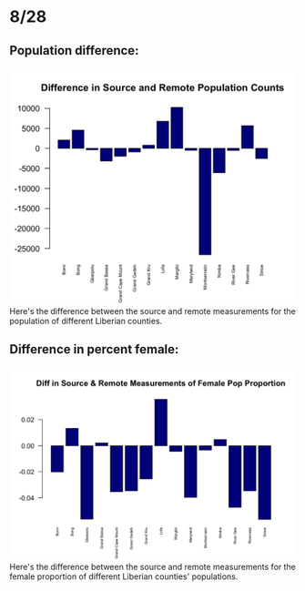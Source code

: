 # 8/28

## Population difference:

![](pop_diff)
Here's the difference between the source and remote measurements for the population of different Liberian counties.

## Difference in percent female:

![](fem_diff)
Here's the difference between the source and remote measurements for the female proportion of different Liberian counties' populations.

